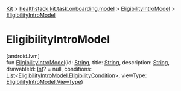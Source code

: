 
[Kit](../../../kit.html) > [healthstack.kit.task.onboarding.model](../index.html) > [EligibilityIntroModel](index.html) > [EligibilityIntroModel](-eligibility-intro-model.html)



# EligibilityIntroModel



[androidJvm]\
fun [EligibilityIntroModel](-eligibility-intro-model.html)(id: [String](https://kotlinlang.org/api/latest/jvm/stdlib/kotlin/-string/index.html), title: [String](https://kotlinlang.org/api/latest/jvm/stdlib/kotlin/-string/index.html), description: [String](https://kotlinlang.org/api/latest/jvm/stdlib/kotlin/-string/index.html), drawableId: [Int](https://kotlinlang.org/api/latest/jvm/stdlib/kotlin/-int/index.html)? = null, conditions: [List](https://kotlinlang.org/api/latest/jvm/stdlib/kotlin.collections/-list/index.html)&lt;[EligibilityIntroModel.EligibilityCondition](-eligibility-condition/index.html)&gt;, viewType: [EligibilityIntroModel.ViewType](-view-type/index.html))




